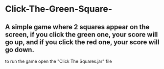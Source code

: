 # Click-The-Green-Square-
A simple game where 2 squares appear on the screen, if you click the green one, your score will go up, and if you click the red one, your score will go down.
--------------------------------------------------------------------------------------------------------------------------------
to run the game open the "Click The Squares.jar" file
